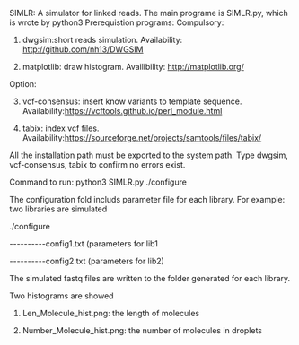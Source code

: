 SIMLR: A simulator for linked reads. The main programe is SIMLR.py, which is
wrote by python3
Prerequistion programs:
Compulsory:

1. dwgsim:short reads simulation. Availability: http://github.com/nh13/DWGSIM

2. matplotlib: draw histogram. Availibility: http://matplotlib.org/

Option:

3. vcf-consensus: insert know variants to template sequence. Availability:https://vcftools.github.io/perl_module.html

4. tabix: index vcf files. Availability:https://sourceforge.net/projects/samtools/files/tabix/

All the installation path must be exported to the system path. Type dwgsim,
vcf-consensus, tabix to confirm no errors exist.

Command to run:
python3 SIMLR.py ./configure

The configuration fold includs parameter file for each library.
For example: two libraries are simulated

./configure

----------config1.txt (parameters for lib1

----------config2.txt (parameters for lib2)

The simulated fastq files are written to the folder generated for each
library.

Two histograms are showed
1. Len_Molecule_hist.png: the length of molecules

2. Number_Molecule_hist.png: the number of molecules in droplets
